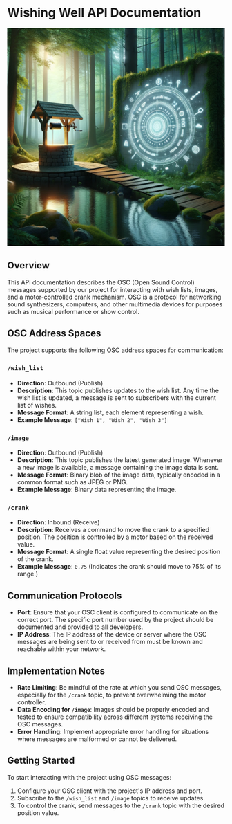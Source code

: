 # Wishing Well API Documentation

![Project Sketch](https://github.com/elwellb/WishingWell/blob/main/project_sketch.webp?raw=true)

## Overview

This API documentation describes the OSC (Open Sound Control) messages supported by our project for interacting with wish lists, images, and a motor-controlled crank mechanism. OSC is a protocol for networking sound synthesizers, computers, and other multimedia devices for purposes such as musical performance or show control.

## OSC Address Spaces

The project supports the following OSC address spaces for communication:

### `/wish_list`

- **Direction**: Outbound (Publish)
- **Description**: This topic publishes updates to the wish list. Any time the wish list is updated, a message is sent to subscribers with the current list of wishes.
- **Message Format**: A string list, each element representing a wish.
- **Example Message**: `["Wish 1", "Wish 2", "Wish 3"]`

### `/image`

- **Direction**: Outbound (Publish)
- **Description**: This topic publishes the latest generated image. Whenever a new image is available, a message containing the image data is sent.
- **Message Format**: Binary blob of the image data, typically encoded in a common format such as JPEG or PNG.
- **Example Message**: Binary data representing the image.

### `/crank`

- **Direction**: Inbound (Receive)
- **Description**: Receives a command to move the crank to a specified position. The position is controlled by a motor based on the received value.
- **Message Format**: A single float value representing the desired position of the crank.
- **Example Message**: `0.75` (Indicates the crank should move to 75% of its range.)

## Communication Protocols

- **Port**: Ensure that your OSC client is configured to communicate on the correct port. The specific port number used by the project should be documented and provided to all developers.
- **IP Address**: The IP address of the device or server where the OSC messages are being sent to or received from must be known and reachable within your network.

## Implementation Notes

- **Rate Limiting**: Be mindful of the rate at which you send OSC messages, especially for the `/crank` topic, to prevent overwhelming the motor controller.
- **Data Encoding for `/image`**: Images should be properly encoded and tested to ensure compatibility across different systems receiving the OSC messages.
- **Error Handling**: Implement appropriate error handling for situations where messages are malformed or cannot be delivered.

## Getting Started

To start interacting with the project using OSC messages:

1. Configure your OSC client with the project's IP address and port.
2. Subscribe to the `/wish_list` and `/image` topics to receive updates.
3. To control the crank, send messages to the `/crank` topic with the desired position value.
